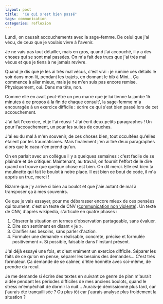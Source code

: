 ```yaml
---
layout: post
title:  "Ce qui s'est bien passé"
tags: communication
categories: reflexion
---
```


Lundi, on causait accouchements avec la sage-femme. De celui que j'ai vécu, de ceux que je voulais vivre à l'avenir.

Je ne vais pas tout détailler, mais en gros, quand j'ai accouché, il y a des choses qui se sont mal passées. On m'a fait des trucs que j'ai très mal vécus et que je tiens à ne jamais revivre.

Quand je dis que je les ai très mal vécus, c'est vrai : je rumine ces détails le soir dans mon lit, pendant les trajets, en donnant le bib à Mini… Ça commence à aller mieux, mais je ne m'en suis pas encore remise. Physiquement, oui. Dans ma tête, non.

Comme elle en avait peut-être un peu marre que je lui tienne la jambe 15 minutes à ce propos à la fin de chaque consult', la sage-femme m'a encouragée à un exercice difficile : écrire ce qui s'est bien passé lors de cet accouchement.

J'ai fait l'exercice, et je l'ai réussi ! J'ai écrit deux petits paragraphes ! Un pour l'accouchement, un pour les suites de couches.

J'ai eu du mal à m'en souvenir, de ces choses bien, tout occultées qu'elles étaient par les traumatismes. Mais finalement j'en ai tiré deux paragraphes alors que le caca n'en prend qu'un.

On en parlait avec un collègue il y a quelques semaines : c'est facile de se plaindre et de critiquer. Maintenant, au travail, on fournit l'effort de le dire quand on trouve que quelque chose est bien. On dit merci. Elle est bien ta moulinette qui fait le boulot à notre place. Il est bien ce bout de code, il m'a appris un truc, merci !

Bizarre que j'y arrive si bien au boulot et que j'aie autant de mal à transposer ça à mes souvenirs.

Ce que je vais essayer, pour me débarasser encore mieux de ces pensées qui tournent, c'est un texte de CNV ([communication non violente][cnvwiki]). Un texte de CNV, d'après wikipedia, s'articule en quatre phases :

1. Obserer la situation en termes d'observation partageable, sans évaluer.
2. Dire son sentiment en disant « je ».
3. Clarifier ses besoins, sans parler d'action.
4. Formuler une demande « réalisable, concrète, précise et formulée positivement ». Si possible, faisable dans l'instant présent.

J'ai déjà essayé une fois, et c'est vraiment un exercice difficile. Séparer les faits de ce qu'on en pense, séparer les besoins des demandes… C'est très formateur. Ça demande de se calmer, d'être honnête avec soi-même, de prendre du recul.

Je me demande si écrire des textes en suivant ce genre de plan m'aurait aidée pendant les périodes difficiles de mes anciens boulots, quand le stress m'empêchait de dormir la nuit… Aurais-je démissionné plus tard, car j'aurais été tranquillisée ? Ou plus tôt car j'aurais analysé plus froidement la situation ?

[cnvwiki]: http://fr.wikipedia.org/wiki/Communication_non-violente_%28Rosenberg%29#Les_quatre_.C3.A9tapes_de_la_CNV